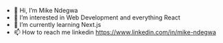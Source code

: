 - 👋 Hi, I’m Mike Ndegwa
- 👀 I’m interested in Web Development and everything React
- 🌱 I’m currently learning Next.js
- 📫 How to reach me linkedin https://www.linkedin.com/in/mike-ndegwa



<!---
north-tower/north-tower is a ✨ special ✨ repository because its `README.md` (this file) appears on your GitHub profile.
You can click the Preview link to take a look at your changes.
--->
